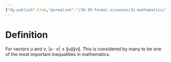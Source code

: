 ```yaml
---
{"dg-publish":true,"permalink":"/30-39-formal-sciences/31-mathematics/31-01-linear-algebra/cauchy-schwarz-inequality/"}
---
```



# Definition 

For vectors $u$ and $v$, $| u \cdot v | \leq \lVert u \rVert \lVert v \rVert$. This is considered by many to be one of the most important inequalities in mathematics. 
